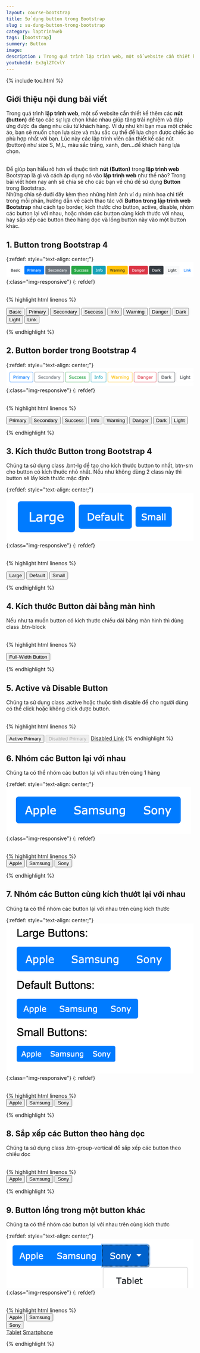 ```yaml
---
layout: course-bootstrap
title: Sử dụng button trong Bootstrap 
slug : su-dung-button-trong-bootstrap
category: laptrinhweb
tags: [bootstrap]
summery: Button
image:
description : Trong quá trình lập trình web, một số website cần thiết kế thêm nút button để tạo các sự lựa chọn khác nhau giúp tăng trải nghiệm, đáp ứng được nhu cầu đa dạng từ khách hàng. Bài viết sẽ giúp bạn hiểu được về thuộc tính nút Button trong lập trình web Bootstrap là gì và cách áp dụng nó vào lập trình web như thế nào? Kèm theo những hình ảnh ví dụ minh hoạ chi tiết trong mỗi phần, sẽ hướng dẫn bạn cách thao tác với Button trong lập trình web Bootstrap như cách tạo border, kích thước cho button, active, disable, nhóm các button lại với nhau, hoặc nhóm các button cùng kích thước với nhau, hay sắp xếp các button theo hàng dọc và lồng button này vào một button khác. 
youtubeId: Ex3glZTCvlY
---
```


{% include toc.html %}

## **Giới thiệu nội dung bài viết**

Trong quá trình <b>lập trình web</b>, một số website cần thiết kế thêm các <b>nút (button)</b> để tạo các sự lựa chọn khác nhau giúp tăng trải nghiệm và đáp ứng được đa dạng nhu cầu từ khách hàng. Ví dụ như khi bạn mua một chiếc áo, bạn sẽ muốn chọn lựa size và màu sắc cụ thể để lựa chọn được chiếc áo phù hợp nhất với bạn. Lúc này các lập trình viên cần thiết kế các nút (button) như size S, M,L, màu sắc trắng, xanh, đen…để khách hàng lựa chọn.

<br>
Để giúp bạn hiểu rõ hơn về thuộc tính <b>nút (Button)</b> trong <b>lập trình web</b> Bootstrap là gì và cách áp dụng nó vào <b>lập trình web</b> như thế nào? Trong bài viết hôm nay anh sẽ chia sẻ cho các bạn về chủ đề sử dụng <b>Button</b> trong Bootstrap.

<br>
Những chia sẻ dưới đây kèm theo những hình ảnh ví dụ minh hoạ chi tiết trong mỗi phần, hướng dẫn về cách thao tác với <b>Button trong lập trình web Bootstrap</b> như cách tạo border, kích thước cho button, active, disable, nhóm các button lại với nhau, hoặc nhóm các button cùng kích thước với nhau, hay sắp xếp các button theo hàng dọc và lồng button này vào một button khác. 
 

## **1. Button  trong Bootstrap 4**

{:refdef: style="text-align: center;"}
![button1](/images/post/boostrap/button1.png){:class="img-responsive"}
{: refdef}

<br>
{% highlight html  linenos %}

<button type="button" class="btn">Basic</button>
<button type="button" class="btn btn-primary">Primary</button>
<button type="button" class="btn btn-secondary">Secondary</button>
<button type="button" class="btn btn-success">Success</button>
<button type="button" class="btn btn-info">Info</button>
<button type="button" class="btn btn-warning">Warning</button>
<button type="button" class="btn btn-danger">Danger</button>
<button type="button" class="btn btn-dark">Dark</button>
<button type="button" class="btn btn-light">Light</button>
<button type="button" class="btn btn-link">Link</button> 


{% endhighlight %}

## **2. Button border trong Bootstrap 4**

{:refdef: style="text-align: center;"}
![button2](/images/post/boostrap/button2.png){:class="img-responsive"}
{: refdef}

<br>
{% highlight html  linenos %}

<button type="button" class="btn btn-outline-primary">Primary</button>
<button type="button" class="btn btn-outline-secondary">Secondary</button>
<button type="button" class="btn btn-outline-success">Success</button>
<button type="button" class="btn btn-outline-info">Info</button>
<button type="button" class="btn btn-outline-warning">Warning</button>
<button type="button" class="btn btn-outline-danger">Danger</button>
<button type="button" class="btn btn-outline-dark">Dark</button>
<button type="button" class="btn btn-outline-light text-dark">Light</button>

{% endhighlight %}

## **3. Kích thước Button trong Bootstrap 4**

Chúng ta sử dụng class .bnt-lg để tạo cho kích thước button to nhất, btn-sm cho button có kích thước nhỏ nhất. Nếu như không dùng 2 class này thì button sẽ lấy kích thước mặc định


{:refdef: style="text-align: center;"}
![button3](/images/post/boostrap/button3.png){:class="img-responsive"}
{: refdef}

<br>
{% highlight html  linenos %}

<button type="button" class="btn btn-primary btn-lg">Large</button>
<button type="button" class="btn btn-primary">Default</button>
<button type="button" class="btn btn-primary btn-sm">Small</button>

{% endhighlight %}

## **4. Kích thước Button dài bằng màn hình**

Nếu như ta muốn button có kích thước chiều dài bằng màn hình thì dùng class .btn-block

<br>
{% highlight html  linenos %}

 <button type="button" class="btn btn-primary btn-block">Full-Width Button</button> 

{% endhighlight %}

## **5. Active và Disable Button**

Chúng ta sử dụng class .active hoặc thuộc tính disable để cho người dùng có thể click hoặc không click được button.

<br>
{% highlight html  linenos %}

<button type="button" class="btn btn-primary active">Active Primary</button>
<button type="button" class="btn btn-primary" disabled>Disabled Primary</button>
<a href="#" class="btn btn-primary disabled">Disabled Link</a> 
{% endhighlight %}


## **6. Nhóm các Button lại với nhau**

Chúng ta có thể nhóm các button lại với nhau trên cùng 1 hàng

{:refdef: style="text-align: center;"}
![button4](/images/post/boostrap/button4.png){:class="img-responsive"}
{: refdef}

<br>
{% highlight html  linenos %}

<div class="btn-group">
  <button type="button" class="btn btn-primary">Apple</button>
  <button type="button" class="btn btn-primary">Samsung</button>
  <button type="button" class="btn btn-primary">Sony</button>
</div> 

{% endhighlight %}

## **7. Nhóm các Button cùng kích thướt lại với nhau**

Chúng ta có thể nhóm các button lại với nhau trên cùng kích thước

{:refdef: style="text-align: center;"}
![button5](/images/post/boostrap/button5.png){:class="img-responsive"}
{: refdef}

<br>
{% highlight html  linenos %}

  <div class="btn-group btn-group-lg">
  <button type="button" class="btn btn-primary">Apple</button>
  <button type="button" class="btn btn-primary">Samsung</button>
  <button type="button" class="btn btn-primary">Sony</button>
</div> 

{% endhighlight %}

## **8. Sắp xếp  các Button theo hàng dọc**

Chúng ta sử dụng class .btn-group-vertical để sắp xếp các button theo chiều dọc

<br>
{% highlight html  linenos %}

 <div class="btn-group-vertical">
  <button type="button" class="btn btn-primary">Apple</button>
  <button type="button" class="btn btn-primary">Samsung</button>
  <button type="button" class="btn btn-primary">Sony</button>
</div> 

{% endhighlight %}

## **9. Button lồng trong một button khác**

Chúng ta có thể nhóm các button lại với nhau trên cùng kích thước

{:refdef: style="text-align: center;"}
![button6](/images/post/boostrap/button6.png){:class="img-responsive"}
{: refdef}

<br>
{% highlight html  linenos %}

 <div class="btn-group">
  <button type="button" class="btn btn-primary">Apple</button>
  <button type="button" class="btn btn-primary">Samsung</button>
  <div class="btn-group">
    <button type="button" class="btn btn-primary dropdown-toggle" data-toggle="dropdown">
       Sony
    </button>
    <div class="dropdown-menu">
      <a class="dropdown-item" href="#">Tablet</a>
      <a class="dropdown-item" href="#">Smartphone</a>
    </div>
  </div>
</div>  

{% endhighlight %}

